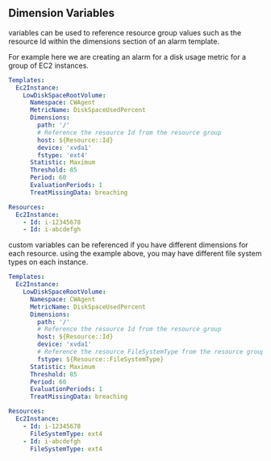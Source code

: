 ## Dimension Variables

variables can be used to reference resource group values such as the resource Id within the dimensions section of an alarm template.

For example here we are creating an alarm for a disk usage metric for a group of EC2 instances.

```yaml
Templates:
  Ec2Instance:
    LowDiskSpaceRootVolume:
      Namespace: CWAgent
      MetricName: DiskSpaceUsedPercent
      Dimensions:
        path: '/'
        # Reference the resource Id from the resource group
        host: ${Resource::Id}
        device: 'xvda1'
        fstype: 'ext4'
      Statistic: Maximum
      Threshold: 85  
      Period: 60
      EvaluationPeriods: 1
      TreatMissingData: breaching

Resources:
  Ec2Instance:
    - Id: i-12345678
    - Id: i-abcdefgh
```

custom variables can be referenced if you have different dimensions for each resource. using the example above, you may have different file system types on each instance. 

```yaml
Templates:
  Ec2Instance:
    LowDiskSpaceRootVolume:
      Namespace: CWAgent
      MetricName: DiskSpaceUsedPercent
      Dimensions:
        path: '/'
        # Reference the resource Id from the resource group
        host: ${Resource::Id}
        device: 'xvda1'
        # Reference the resource FileSystemType from the resource group
        fstype: ${Resource::FileSystemType}
      Statistic: Maximum
      Threshold: 85  
      Period: 60
      EvaluationPeriods: 1
      TreatMissingData: breaching

Resources:
  Ec2Instance:
    - Id: i-12345678
      FileSystemType: ext4
    - Id: i-abcdefgh
      FileSystemType: ext4
```